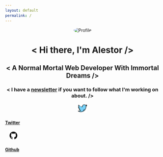 ```yaml
---
layout: default
permalink: /
---
```

<p align="center">
<img src="https://avatars1.githubusercontent.com/u/51041424?s=460&v=4" alt="Profile"
style="border-radius: 50%;" title="Profile Pic" width="200" height="200" />
</p>
<h1 align="center"> < Hi there, I'm Alestor /> </h1>
<h2 align="center"> < A Normal Mortal Web Developer With Immortal Dreams /> </h2>
<h3 align="center"> < I have a <a href="/newsletter" target="_blank">newsletter</a>   if you want to follow what I'm working on about. /> </h3>
<p align="center">
<a href="https://twitter.com/alestor123"><img height="30" src="https://github.com/alestor123/alestor123/raw/master/assets/twitter.png"/><h4>Twitter</h4></a>&nbsp;&nbsp;
<a href="https://github.com/alestor123"><img height="30" src="https://raw.githubusercontent.com/Automattic/social-logos/master/svg-min/github.svg"/><h4>Github</h4></a>&nbsp;&nbsp;
</p>
